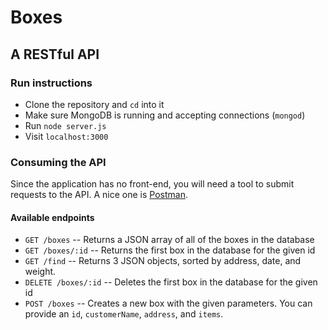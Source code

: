 # Boxes
## A RESTful API

### Run instructions

- Clone the repository and `cd` into it
- Make sure MongoDB is running and accepting connections (`mongod`)
- Run `node server.js`
- Visit `localhost:3000`

### Consuming the API

Since the application has no front-end, you will need a tool to submit requests to the API. A nice one is [Postman](http://www.getpostman.com).

#### Available endpoints

- `GET /boxes` -- Returns a JSON array of all of the boxes in the database
- `GET /boxes/:id` -- Returns the first box in the database for the given id
- `GET /find` -- Returns 3 JSON objects, sorted by address, date, and weight.
- `DELETE /boxes/:id` -- Deletes the first box in the database for the given id
- `POST /boxes` -- Creates a new box with the given parameters. You can provide an `id`, `customerName`, `address`, and `items`.









